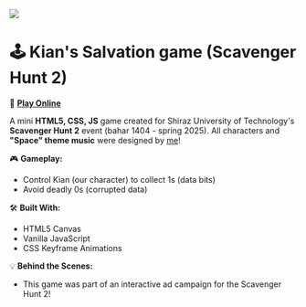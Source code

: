 <img src="https://i.postimg.cc/Y9YVWjn3/ezgif-4c359db72bf8fc.gif"></img>

# 🕹 Kian's Salvation game (Scavenger Hunt 2)
🔗 [**Play Online**](https://ssas.sutech.ac.ir/game/)  

A mini **HTML5, CSS, JS** game created for Shiraz University of Technology's **Scavenger Hunt 2** event (bahar 1404 - spring 2025). 
All characters and **"Space" theme music** were designed by [me](https://github.com/Abssdghi)!  

🎮 **Gameplay:**  
- Control Kian (our character) to collect 1s (data bits)
- Avoid deadly 0s (corrupted data)

🛠️ **Built With:**  
- HTML5 Canvas  
- Vanilla JavaScript  
- CSS Keyframe Animations  

💡 **Behind the Scenes:**
- This game was part of an interactive ad campaign for the Scavenger Hunt 2!


